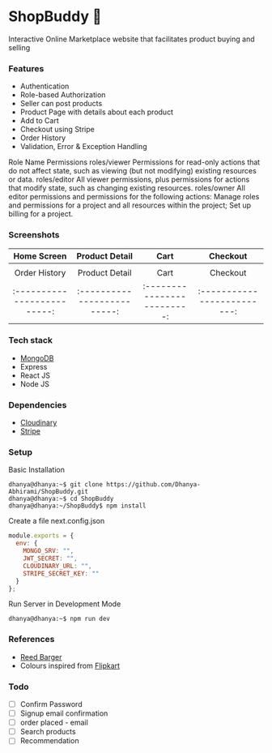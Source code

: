 # ShopBuddy :shopping_cart:
Interactive Online Marketplace website that facilitates product buying and selling

### Features
* Authentication
* Role-based Authorization
* Seller can post products
* Product Page with details about each product
* Add to Cart
* Checkout using Stripe
* Order History
* Validation, Error & Exception Handling

Role Name	Permissions
roles/viewer	Permissions for read-only actions that do not affect state, such as viewing (but not modifying) existing resources or data.
roles/editor	All viewer permissions, plus permissions for actions that modify state, such as changing existing resources.
roles/owner	All editor permissions and permissions for the following actions: Manage roles and permissions for a project and all resources within the project; Set up billing for a project.

### Screenshots
Home Screen               |  Product Detail               | Cart               |  Checkout
:-------------------------:|:-------------------------:|:-------------------------:|:-------------------------:
![]()|![]()|![]()|![]()|
Order History               |  Product Detail               | Cart               |  Checkout
:-------------------------:|:-------------------------:|:-------------------------:|:-------------------------:

### Tech stack
* [MongoDB](https://www.mongodb.com/cloud/atlas)
* Express
* React JS
* Node JS

### Dependencies
* [Cloudinary](https://cloudinary.com/)
* [Stripe](https://stripe.com/en-in)

### Setup
Basic Installation
```console
dhanya@dhanya:~$ git clone https://github.com/Dhanya-Abhirami/ShopBuddy.git
dhanya@dhanya:~$ cd ShopBuddy
dhanya@dhanya:~/ShopBuddy$ npm install
```
Create a file next.config.json
```javascript
module.exports = {
  env: {
    MONGO_SRV: "",
    JWT_SECRET: "",
    CLOUDINARY_URL: "",
    STRIPE_SECRET_KEY: ""
  }
};
```
Run Server in Development Mode
```console
dhanya@dhanya:~$ npm run dev
```
### References
* [Reed Barger](https://github.com/reedbarger/react-reserve)
* Colours inspired from [Flipkart](https://www.flipkart.com/)

### Todo
- [ ] Confirm Password
- [ ] Signup email confirmation
- [ ] order placed - email
- [ ] Search products
- [ ] Recommendation
